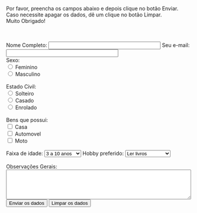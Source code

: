 <html>
<head>
<title> Formulário Padrão HTML SEM JavaScript </title>
</head>
<head>
<title> Formulário Padrão HTML COM JavaScript </title>
<script>
nome1=window.prompt("Qual seu nome?");
if (nome1!=null && nome1!="")
{
document.write("Olá, "+nome1+"!");
}
else
{
document.write("Olá, visitante!");
}
</script>
<body>
<script>
function validar()
{
if (document.cadastro.nome.value == "")
{ window.alert("Você deve preencher o campo Nome.");
document.cadastro.nome.focus();
return false;
}
if (document.cadastro.observacoes.value == "")
{ window.alert("Você deve colocar alguma observação...");
document.cadastro.observacoes.focus();
return false;
}
}
<INPUT TYPE="SUBMIT" VALUE="Enviar os dados" onClick="validar();">
</script>
</head>
<body>
<FORM ACTION="mailto:teste@gmail.com" METHOD="POST" ENCTYPE="text/plain"
NAME="cadastro">
<p> Por favor, preencha os campos abaixo e depois clique no botão Enviar. Caso
necessite apagar os dados, dê um clique no botão Limpar.<br> Muito Obrigado!
<br><br><br></p>
Nome Completo: <INPUT TYPE="TEXT" NAME="nome" SIZE="35">
Seu e-mail: <INPUT TYPE="TEXT" NAME="email" SIZE="35"> <br>
Sexo:<br>
<INPUT TYPE="RADIO" NAME="sexo" VALUE="f"> Feminino <br>
<INPUT TYPE="RADIO" NAME="sexo" VALUE="m"> Masculino <br><br>
Estado Civil:<br>
<INPUT TYPE="RADIO" NAME="civil" VALUE="s"> Solteiro <br>
<INPUT TYPE="RADIO" NAME="civil" VALUE="c"> Casado <br>
<INPUT TYPE="RADIO" NAME="civil" VALUE="e"> Enrolado <br><br>
Bens que possui:<br>
<INPUT TYPE="CHECKBOX" NAME="bens" VALUE="c"> Casa <br>
<INPUT TYPE="CHECKBOX" NAME="bens" VALUE="a"> Automovel <br>
<INPUT TYPE="CHECKBOX" NAME="bens" VALUE="m"> Moto <br><br>
Faixa de idade: <SELECT NAME="faixaidade">
<OPTION VALUE="3a10"> 3 a 10 anos
<OPTION VALUE="11a25"> 11 a 25 anos
<OPTION VALUE="26a35"> 26 a 35 anos
<OPTION VALUE="36a55"> 36 a 55 anos
<OPTION VALUE="56a90"> 56 a 90 anos
</SELECT>
Hobby preferido: <SELECT NAME="hobby">
<OPTION VALUE="livros"> Ler livros
<OPTION VALUE="musica"> Ouvir música
<OPTION VALUE="cinema"> Assistir filmes
<OPTION VALUE="esporte"> Praticar esportes
<OPTION VALUE="games"> Jogar games
</SELECT><br><br>
Observações Gerais:<br>
<TEXTAREA NAME="observacoes" ROWS="5" COLS="60"></TEXTAREA><br>
<INPUT TYPE="SUBMIT" VALUE="Enviar os dados">
<INPUT TYPE="RESET" VALUE="Limpar os dados">
</FORM>
</body>
</html>
